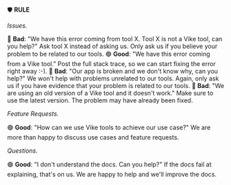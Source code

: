 :shield:   **RULE**

*Issues.*

:red_circle: **Bad**: "We have this error coming from tool X. Tool X is not a Vike tool, can you help?" Ask tool X instead of asking us. Only ask us if you believe your problem to be related to our tools.
:green_circle: **Good**: "We have this error coming from a Vike tool." Post the full stack trace, so we can start fixing the error right away :-).
:red_circle: **Bad**: "Our app is broken and we don't know why, can you help?" We won't help with problems unrelated to our tools. Again, only ask us if you have evidence that your problem is related to our tools.
:red_circle: **Bad**: "We are using an old version of a Vike tool and it doesn't work." Make sure to use the latest version. The problem may have already been fixed.

*Feature Requests.*

:green_circle: **Good**: "How can we use Vike tools to achieve our use case?" We are more than happy to discuss use cases and feature requests.

*Questions.*

:green_circle: **Good**: "I don't understand the docs. Can you help?" If the docs fail at explaining, that's on us. We are happy to help and we'll improve the docs.
